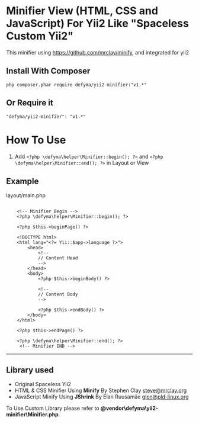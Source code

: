# Minifier View (HTML, CSS and JavaScript) For Yii2 Like "Spaceless Custom Yii2"

This minifier using https://github.com/mrclay/minify, and integrated for yii2

## Install With Composer

```
php composer.phar require defyma/yii2-minifier:"v1.*"
```

## Or Require it
```
"defyma/yii2-minifier": "v1.*"
```

# How To Use

1. Add ```<?php \defyma\helper\Minifier::begin(); ?>``` and ```<?php \defyma\helper\Minifier::end(); ?>``` in Layout or View

## Example
layout/main.php

```
    
    <!-- Minifier Begin -->
    <?php \defyma\helper\Minifier::begin(); ?>
    
    <?php $this->beginPage() ?>
    
    <!DOCTYPE html>
    <html lang="<?= Yii::$app->language ?>">
        <head>
            <!--
            // Content Head
            -->
        </head>
        <body>
            <?php $this->beginBody() ?>
    
            <!--
            // Content Body
            -->
    
            <?php $this->endBody() ?>
        </body>
    </html>
    
    <?php $this->endPage() ?>
    
    <?php \defyma\helper\Minifier::end(); ?>
     <!-- Minifier END -->
```
----

## Library used
- Original Spaceless Yii2
- HTML & CSS Minifier Using **Minify** By Stephen Clay <steve@mrclay.org>
- JavaScript Minify Using **JShrink** By Elan Ruusamäe <glen@pld-linux.org>

To Use Custom Library please refer to **@vendor\defyma\yii2-minifier\Minifier.php**.
